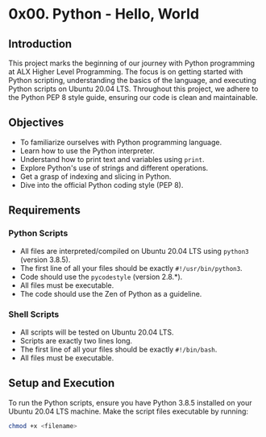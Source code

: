 # 0x00. Python - Hello, World

## Introduction
This project marks the beginning of our journey with Python programming at ALX Higher Level Programming. The focus is on getting started with Python scripting, understanding the basics of the language, and executing Python scripts on Ubuntu 20.04 LTS. Throughout this project, we adhere to the Python PEP 8 style guide, ensuring our code is clean and maintainable.

## Objectives
- To familiarize ourselves with Python programming language.
- Learn how to use the Python interpreter.
- Understand how to print text and variables using `print`.
- Explore Python's use of strings and different operations.
- Get a grasp of indexing and slicing in Python.
- Dive into the official Python coding style (PEP 8).

## Requirements
### Python Scripts
- All files are interpreted/compiled on Ubuntu 20.04 LTS using `python3` (version 3.8.5).
- The first line of all your files should be exactly `#!/usr/bin/python3`.
- Code should use the `pycodestyle` (version 2.8.*).
- All files must be executable.
- The code should use the Zen of Python as a guideline.

### Shell Scripts
- All scripts will be tested on Ubuntu 20.04 LTS.
- Scripts are exactly two lines long.
- The first line of all your files should be exactly `#!/bin/bash`.
- All files must be executable.

## Setup and Execution
To run the Python scripts, ensure you have Python 3.8.5 installed on your Ubuntu 20.04 LTS machine. Make the script files executable by running:

```bash
chmod +x <filename>
